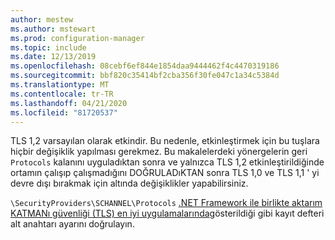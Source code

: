 ```yaml
---
author: mestew
ms.author: mstewart
ms.prod: configuration-manager
ms.topic: include
ms.date: 12/13/2019
ms.openlocfilehash: 08cebf6ef844e1854daa9444462f4c4470319186
ms.sourcegitcommit: bbf820c35414bf2cba356f30fe047c1a34c5384d
ms.translationtype: MT
ms.contentlocale: tr-TR
ms.lasthandoff: 04/21/2020
ms.locfileid: "81720537"
---
```

<!--## Enable Transport layer security (TLS) 1.2 protocol as a security provider Note: the heading in in the 2 articles (enable-tls-1-2-client & enable-tls-1-2-server) to better facilitate linking. -->

TLS 1,2 varsayılan olarak etkindir. Bu nedenle, etkinleştirmek için bu tuşlara hiçbir değişiklik yapılması gerekmez. Bu makalelerdeki yönergelerin geri `Protocols` kalanını uyguladıktan sonra ve yalnızca TLS 1,2 etkinleştirildiğinde ortamın çalışıp çalışmadığını DOĞRULADıKTAN sonra TLS 1,0 ve TLS 1,1 ' yi devre dışı bırakmak için altında değişiklikler yapabilirsiniz.

`\SecurityProviders\SCHANNEL\Protocols` [.NET Framework ile birlikte aktarım KATMANı güvenliği (TLS) en iyi uygulamalarında](https://docs.microsoft.com/dotnet/framework/network-programming/tls#configuring-security-via-the-windows-registry)gösterildiği gibi kayıt defteri alt anahtarı ayarını doğrulayın.

